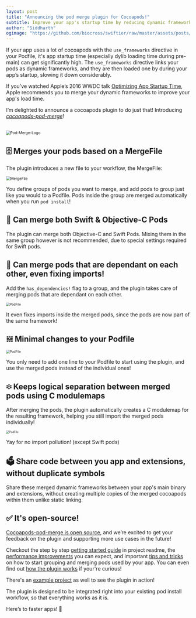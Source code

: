 ```yaml
---
layout: post
title: "Announcing the pod merge plugin for Cocoapods!"
subtitle: Improve your app's startup time by reducing dynamic frameworks
author: "Siddharth"
ogimage: "https://github.com/biocross/swiftier/raw/master/assets/posts/pod_merge/pod-merge-logo-2.png"
---
```


If your app uses a lot of cocoapods with the `use_frameworks` directive in your Podfile, it's app startup time (especially dylib loading time during pre-main) can get significantly high. The `use_frameworks` directive links your pods as dynamic frameworks, and they are then loaded one by during your app’s startup, slowing it down considerably.

If you’ve watched Apple’s 2016 WWDC talk [Optimizing App Startup Time](https://developer.apple.com/videos/play/wwdc2016/406), Apple recommends you to merge your dynamic frameworks to improve your app's load time.

I’m delighted to announce a cocoapods plugin to do just that! Introducing [_cocoapods-pod-merge_](https://github.com/grab/cocoapods-pod-merge)!

<br/><img src="{{site.url}}/assets/posts/pod_merge/pod-merge-logo-2.png" alt="Pod-Merge-Logo" style="zoom:72%;" /><br/>

## 🗄 Merges your pods based on a MergeFile
The plugin introduces a new file to your workflow, the MergeFile:

<img src="{{site.url}}/assets/posts/pod_merge/mergefile.png" alt="MergeFile" style="zoom:72%;" />

You define groups of pods you want to merge, and add pods to group just like you would to a Podfile. Pods inside the group are merged automatically when you run `pod install`!

## 📝 Can merge both Swift & Objective-C Pods

The plugin can merge both Objective-C and Swift Pods. Mixing them in the same group however is not recommended, due to special settings required for Swift pods.

## 🚀 Can merge pods that are dependant on each other, even fixing imports!

Add the `has_dependencies!` flag to a group, and the plugin takes care of merging pods that are dependant on each other. 

<img src="{{site.url}}/assets/posts/pod_merge/has_dependencies.png" alt="PodFile" style="zoom:62%;" />

It even fixes imports inside the merged pods, since the pods are now part of the same framework! 

## 𝍇 Minimal changes to your Podfile

<img src="{{site.url}}/assets/posts/pod_merge/podfile.png" alt="PodFile" style="zoom:62%;" />

You only need to add one line to your Podfile to start using the plugin, and use the merged pods instead of the individual ones!

## ፨ Keeps logical separation between merged pods using C modulemaps

After merging the pods, the plugin automatically creates a C modulemap for the resulting framework, helping you still import the merged pods individually! 

<img src="{{site.url}}/assets/posts/pod_merge/modulemap.png" alt="PodFile" style="zoom:52%;" />

Yay for no import pollution! (except Swift pods)

## 🗳 Share code between you app and extensions, without duplicate symbols

Share these merged dynamic frameworks between your app's main binary and extensions, without creating multiple copies of the merged cocoapods within them unlike static linking.

## ✅ It's open-source!

[Cocoapods-pod-merge is open source](https://github.com/grab/cocoapods-pod-merge), and we’re excited to get your feedback on the plugin and supporting more use cases in the future!

Checkout the step by step [getting started guide](https://github.com/grab/cocoapods-pod-merge#installation) in project readme, the [performance improvements](https://github.com/grab/cocoapods-pod-merge/blob/master/wiki/benchmarks.md) you can expect, and important [tips and tricks](https://github.com/grab/cocoapods-pod-merge#tips) on how to start grouping and merging pods used by your app. You can even find out [how the plugin works](https://github.com/grab/cocoapods-pod-merge/blob/master/wiki/inner_workings.md) if your're curious!

There's an [example project](https://github.com/grab/cocoapods-pod-merge/tree/master/PodMergeExample)  as well to see the plugin in action! 

The plugin is designed to be integrated right into your existing pod install workflow, so that everything works as it is.

Here’s to faster apps! 🍻
